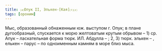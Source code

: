 ```yaml
---
title: ⒜Опук II, Элькен-[Кая]⒯⒵
tags: [ороним]
---
```


Мыс, образованный обнаженным юж. выступом г. Опук; в плане дугообразный,
спускается к морю желтоватым крутым обрывом – 1) ср. Апук – ласкательная форма
тюрк. ИЛ. Абдулла – ; 2, 3) тюрк. элькен – , елькен – парус – по одноименным
камням в море близ мыса.
